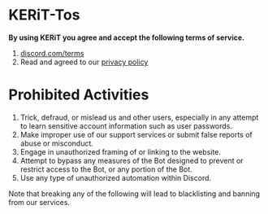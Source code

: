 # KERiT-Tos

**By using KERiT you agree and accept the following terms of service.**

1. [discord.com/terms](https://discord.com/terms)
2. Read and agreed to our [privacy policy](w8)

# Prohibited Activities

1. Trick, defraud, or mislead us and other users, especially in any attempt to learn sensitive account information such as user passwords.
2. Make improper use of our support services or submit false reports of abuse or misconduct.
3. Engage in unauthorized framing of or linking to the website.
4. Attempt to bypass any measures of the Bot designed to prevent or restrict access to the Bot, or any portion of the Bot.
5. Use any type of unauthorized automation within Discord.


Note that breaking any of the following will lead to blacklisting and banning from our services.
